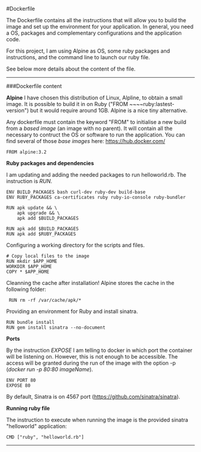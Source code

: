 #Dockerfile

The Dockerfile contains all the instructions that will allow you to build the image and set up the environment for your application. In general, you need a OS, packages and complementary configurations and the application code.

For this project, I am using Alpine as OS, some ruby packages and instructions, and the command line to launch our ruby file.

See below more details about the content of the file.

***
###Dockerfile content

**Alpine**
I have chosen this distribution of Linux, Alpline, to obtain a small image. It is possible to build it in on Ruby ("FROM ~~~~ruby:lastest-version") but it would require around 1GB. Alpine is a nice tiny alternative.

Any dockerfile must contain the keyword "FROM" to initialise a new build from a *based image* (an image with no parent). It will contain all the necessary to contruct the OS or software to run the application. You can find several of those *base images* here: https://hub.docker.com/

	FROM alpine:3.2

**Ruby packages and dependencies**

I am updating and adding the needed packages to run helloworld.rb. The instruction is *RUN*.

	ENV BUILD_PACKAGES bash curl-dev ruby-dev build-base
	ENV RUBY_PACKAGES ca-certificates ruby ruby-io-console ruby-bundler
	
	RUN apk update && \
		apk upgrade && \
		apk add $BUILD_PACKAGES
	
	RUN apk add $BUILD_PACKAGES
	RUN apk add $RUBY_PACKAGES

Configuring a working directory for the scripts and files.

	# Copy local files to the image
	RUN mkdir $APP_HOME
	WORKDIR $APP_HOME
	COPY * $APP_HOME

Cleanning the cache after installation! Alpine stores the cache in the following folder:

	 RUN rm -rf /var/cache/apk/*
	 
Providing an environment for Ruby and install sinatra.

	RUN bundle install
	RUN gem install sinatra --no-document

**Ports** 

By the instruction *EXPOSE* I am telling to docker in which port the container will be listening on. However, this is not enough to be accessible. The access will be granted during the run of the image with the option -p (*docker run -p 80:80 imageName*).

	ENV PORT 80
	EXPOSE 80

By default, Sinatra is on 4567 port (https://github.com/sinatra/sinatra).

**Running ruby file**

The instruction to execute when running the image is the provided sinatra "helloworld" application:

	CMD ["ruby", "helloworld.rb"]

***
	 


	
